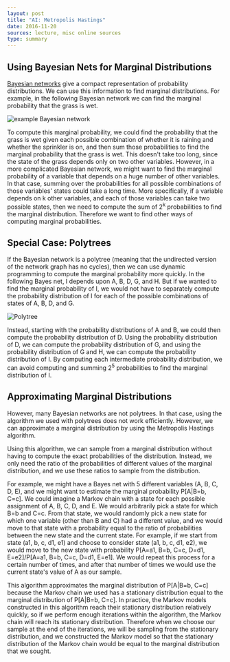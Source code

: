 ```yaml
---
layout: post
title: "AI: Metropolis Hastings"
date: 2016-11-20
sources: lecture, misc online sources
type: summary
---
```


## Using Bayesian Nets for Marginal Distributions
[Bayesian networks](https://cchen23.github.io/blog/2016/11/20/ai-bayesian-nets) give a compact representation of probability distributions. We can use this information to find marginal distributions. For example, in the following Bayesian network we can find the marginal probability that the grass is wet.

![example Bayesian network](https://upload.wikimedia.org/wikipedia/commons/thumb/0/0e/SimpleBayesNet.svg/400px-SimpleBayesNet.svg.png) 

To compute this marginal probability, we could find the probability that the grass is wet given each possible combination of whether it is raining and whether the sprinkler is on, and then sum those probabilities to find the marginal probability that the grass is wet. This doesn't take too long, since the state of the grass depends only on two other variables. However, in a more complicated Bayesian network, we might want to find the marginal probability of a variable that depends on a huge number of other variables. In that case, summing over the probabilities for all possible combinations of those variables' states could take a long time. More specifically, if a variable depends on k other variables, and each of those variables can take two possible states, then we need to compute the sum of 2<sup>k</sup> probabilities to find the marginal distribution. Therefore we want to find other ways of computing marginal probabilities.

## Special Case: Polytrees
If the Bayesian network is a polytree (meaning that the undirected version of the network graph has no cycles), then we can use dynamic programming to compute the marginal probability more quickly. In the following Bayes net, I depends upon A, B, D, G, and H. But if we wanted to find the marginal probability of I, we would not have to separately compute the probability distribution of I for each of the possible combinations of states of A, B, D, and G.

![Polytree](https://upload.wikimedia.org/wikipedia/commons/thumb/6/61/Polytree.svg/200px-Polytree.svg.png)

Instead, starting with the probability distributions of A and B, we could then compute the probability distribution of D. Using the probability distribution of D, we can compute the probability distribution of G, and using the probability distribution of G and H, we can compute the probability distribution of I. By computing each intermediate probability distribution, we can avoid computing and summing 2<sup>5</sup> probabilities to find the marginal distribution of I.

## Approximating Marginal Distributions
However, many Bayesian networks are not polytrees. In that case, using the algorithm we used with polytrees does not work efficiently. However, we can approximate a marginal distribution by using the Metropolis Hastings algorithm.

Using this algorithm, we can sample from a marginal distribution without having to compute the exact probabilities of the distribution. Instead, we only need the ratio of the probabilities of different values of the marginal distribution, and we use these ratios to sample from the distribution.

For example, we might have a Bayes net with 5 different variables (A, B, C, D, E), and we might want to estimate the marginal probability P[A|B=b, C=c].
We could imagine a Markov chain with a state for each possible assignment of A, B, C, D, and E. We would arbitrarily pick a state for which B=b and C=c. From that state, we would randomly pick a new state for which one variable (other than B and C) had a different value, and we would move to that state with a probability equal to the ratio of probabilities between the new state and the current state. For example, if we start from state (a1, b, c, d1, e1) and choose to consider state (a1, b, c, d1, e2), we would move to the new state with probability P[A=a1, B=b, C=c, D=d1, E=e2]/P[A=a1, B=b, C=c, D=d1, E=e1]. We would repeat this process for a certain number of times, and after that number of times we would use the current state's value of A as our sample.

This algorithm approximates the marginal distribution of P[A|B=b, C=c] because the Markov chain we used has a stationary distribution equal to the marginal distribution of P[A|B=b, C=c]. In practice, the Markov models constructed in this algorithm reach their stationary distribution relatively quickly, so if we perform enough iterations within the algorithm, the Markov chain will reach its stationary distribution. Therefore when we choose our sample at the end of the iterations, we will be sampling from the stationary distribution, and we constructed the Markov model so that the stationary distribution of the Markov chain would be equal to the marginal distribution that we sought.
